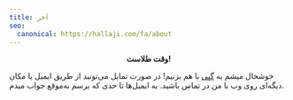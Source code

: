 ```yaml
---
title: آخر
seo:
  canonical: https://hallaji.com/fa/about
---
```

<p align='center'>
  <b>وقت طلاست!</b>
</p>

خوشحال میشم یه <a href='mailto:hello@hallaji.com?subject=Hey Vahid!'>گپی</a> با هم بزنیم! در صورت تمایل می‌تونید از طریق ایمیل یا مکان دیگه‌ای روی وب با من در تماس باشید. به ایمیل‌ها تا حدی که برسم به‌موقع جواب میدم.
